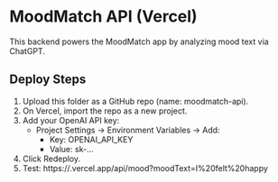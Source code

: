 # MoodMatch API (Vercel)
This backend powers the MoodMatch app by analyzing mood text via ChatGPT.

## Deploy Steps
1. Upload this folder as a GitHub repo (name: moodmatch-api).
2. On Vercel, import the repo as a new project.
3. Add your OpenAI API key:
   - Project Settings → Environment Variables → Add:
     - Key: OPENAI_API_KEY
     - Value: sk-...
4. Click Redeploy.
5. Test:
   https://<your-project>.vercel.app/api/mood?moodText=I%20felt%20happy
